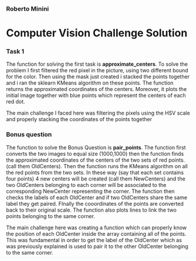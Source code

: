 ### Roberto Minini
# Computer Vision Challenge Solution
### Task 1
The function for solving the first task is **approximate_centers**. To solve the problem I first filtered the red pixel in the picture, using two different bound for the color. Then using the mask just created i stacked the points together and i ran the sklearn KMeans algorithm on these points. The function returns the approximated coordinates of the centers. Moreover, it plots the initial image together with blue points which represent the centers of each red dot.

The main challenge I faced here was filtering the pixels using the HSV scale and properly stacking the coordinates of the points together

### Bonus question
The function to solve the Bonus Question is **pair_points**. The function first converts the two images to equal size (1000,1000) then the function finds the approximated coordinates of the centers of the two sets of red points. (call them OldCenters). Then the function runs the KMeans algorithm on all the red points from the two sets. In these way (say that each set contains four points) 4 new centers will be created (call them NewCenters) and the two OldCenters belonging to each corner will be associated to the corresponding NewCenter representing the corner. The function then checks the labels of each OldCenter and if two OldCenters share the same label they get paired. FInally the cooordinates of the points are converted back to their original scale. The function also plots lines to link the two points belonging to the same corner.

The main challenge here was creating a function which can properly know the position of each OldCenter inside the array containing all of the points. This was fundamental in order to get the label of the OldCenter which as was previously explained is used to pair it to the other OldCenter belonging to the same corner.
